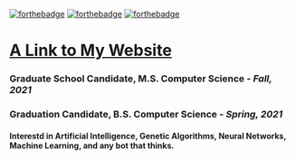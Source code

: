 [![forthebadge](https://forthebadge.com/images/badges/open-source.svg)](https://forthebadge.com)
[![forthebadge](https://forthebadge.com/images/badges/makes-people-smile.svg)](https://forthebadge.com)
[![forthebadge](https://forthebadge.com/images/badges/powered-by-black-magic.svg)](https://forthebadge.com)
# [A Link to My Website](https://hubertben.github.io/Personal-Website/)
### Graduate School Candidate, M.S. Computer Science - *Fall, 2021*
### Graduation Candidate, B.S. Computer Science - *Spring, 2021*
#### Interestd in Artificial Intelligence, Genetic Algorithms, Neural Networks, Machine Learning, and any bot that thinks.

